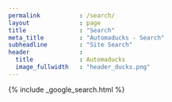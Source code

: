 ```yaml
---
permalink           : /search/
layout              : page
title               : "Search"
meta_title          : "Automaducks - Search"
subheadline         : "Site Search"
header              :
  title             : Automaducks
  image_fullwidth   : "header_ducks.png"
---
```


{% include _google_search.html %}
